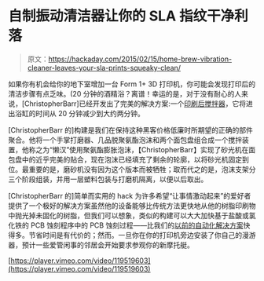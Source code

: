 # 自制振动清洁器让你的 SLA 指纹干净利落

> 原文：<https://hackaday.com/2015/02/15/home-brew-vibration-cleaner-leaves-your-sla-prints-squeaky-clean/>

如果你有机会给你的地下室增加一台 Form 1+ 3D 打印机，你可能会发现打印后的清洁步骤有点乏味。(20 分钟的酒精浴？离谱！幸运的是，对于没有耐心的人来说，[ChristopherBarr]已经开发出了完美的解决方案:一个[印刷后搅拌器](http://forum.formlabs.com/t/introducing-the-loafinator/3638)，它将进出浴缸的时间从 20 分钟减少到大约两分钟。

[ChristopherBarr 的]构建是我们在保持这种黑客价格低廉时所期望的正确的部件聚合。他将一个手掌打磨器、几品脱聚氨酯泡沫和两个面包盘组合成一个搅拌装置，他称之为“懒汉”使用聚氨酯膨胀泡沫，【ChristopherBarr】实现了砂光机在面包盘中的近乎完美的贴合，现在泡沫已经填充了剩余的轮廓，以将砂光机固定到位。最重要的是，磨砂机没有因为这个版本而被牺牲；取而代之的是，泡沫支架分三个阶段组装，并用一层塑料包装与打磨机隔离，以便以后取出。

[ChristopherBarr 的]简单而实用的 hack 为许多希望“让事情激动起来”的爱好者提供了一个极好的解决方案虽然他的设备能够比传统方法更快地从他的树脂印刷物中抛光掉未固化的树脂，但我们可以想象，类似的构建可以大大加快基于盐酸或氯化铁的 PCB 蚀刻程序中的 PCB 蚀刻过程——比我们的[以前的自动化解决方案](http://hackaday.com/2011/07/17/cheap-and-easy-pcb-agitator-from-an-old-cd-rom/)快得多。节省时间是有代价的；然而。一旦你在你的打印机旁边安装了你自己的漫游器，预计一些爱管闲事的邻居会开始要求参观你的新摩托艇。

[https://player.vimeo.com/video/119519603](https://player.vimeo.com/video/119519603)